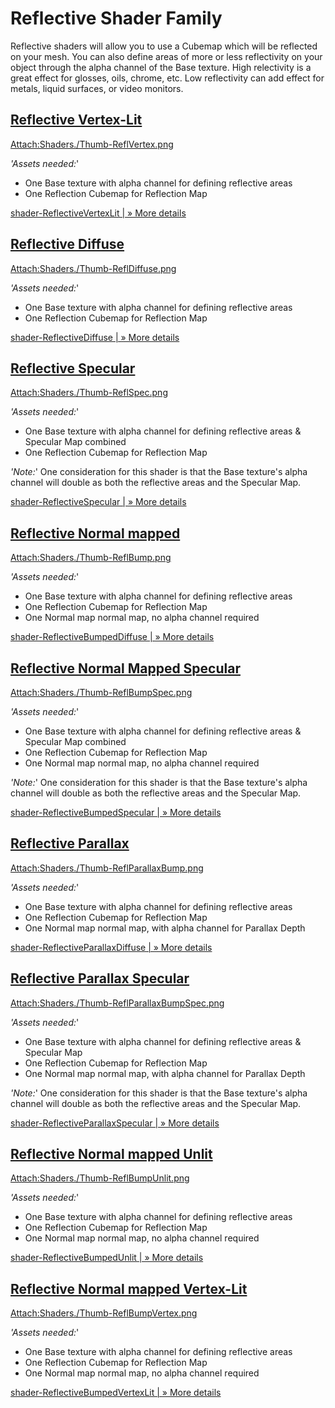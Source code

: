 Reflective Shader Family
========================


<span class=keyword>Reflective</span> shaders will allow you to use a Cubemap which will be reflected on your mesh.  You can also define areas of more or less reflectivity on your object through the alpha channel of the <span class=component>Base</span> texture. High relectivity is a great effect for glosses, oils, chrome, etc.  Low reflectivity can add effect for metals, liquid surfaces, or video monitors.

[Reflective Vertex-Lit](shader-ReflectiveVertexLit.html)
--------------------------------------------------------


[Attach:Shaders./Thumb-ReflVertex.png](shader-ReflectiveVertexLit.html)

_'Assets needed:_'
* One <span class=component>Base</span> texture with alpha channel for defining reflective areas
* One <span class=component>Reflection</span> Cubemap for Reflection Map

[shader-ReflectiveVertexLit | &#187; More details](shader-ReflectiveVertexLit|&#187;Moredetails.html)


[Reflective Diffuse](shader-ReflectiveDiffuse.html)
---------------------------------------------------


[Attach:Shaders./Thumb-ReflDiffuse.png](shader-ReflectiveDiffuse.html)

_'Assets needed:_'
* One <span class=component>Base</span> texture with alpha channel for defining reflective areas
* One <span class=component>Reflection</span> Cubemap for Reflection Map

[shader-ReflectiveDiffuse | &#187; More details](shader-ReflectiveDiffuse|&#187;Moredetails.html)


[Reflective Specular](shader-ReflectiveSpecular.html)
-----------------------------------------------------


[Attach:Shaders./Thumb-ReflSpec.png](shader-ReflectiveSpecular.html)

_'Assets needed:_'
* One <span class=component>Base</span> texture with alpha channel for defining reflective areas & Specular Map combined
* One <span class=component>Reflection</span> Cubemap for Reflection Map

_'Note:_'
One consideration for this shader is that the <span class=component>Base</span> texture's alpha channel will double as both the reflective areas and the Specular Map.

[shader-ReflectiveSpecular | &#187; More details](shader-ReflectiveSpecular|&#187;Moredetails.html)


[Reflective Normal mapped](shader-ReflectiveBumpedDiffuse.html)
---------------------------------------------------------------


[Attach:Shaders./Thumb-ReflBump.png](shader-ReflectiveBumpedDiffuse.html)

_'Assets needed:_'
* One <span class=component>Base</span> texture with alpha channel for defining reflective areas
* One <span class=component>Reflection</span> Cubemap for Reflection Map
* One <span class=component>Normal map</span> normal map, no alpha channel required

[shader-ReflectiveBumpedDiffuse | &#187; More details](shader-ReflectiveBumpedDiffuse|&#187;Moredetails.html)


[Reflective Normal Mapped Specular](shader-ReflectiveBumpedSpecular.html)
-------------------------------------------------------------------------


[Attach:Shaders./Thumb-ReflBumpSpec.png](shader-ReflectiveBumpedSpecular.html)

_'Assets needed:_'
* One <span class=component>Base</span> texture with alpha channel for defining reflective areas & Specular Map combined
* One <span class=component>Reflection</span> Cubemap for Reflection Map
* One <span class=component>Normal map</span> normal map, no alpha channel required

_'Note:_'
One consideration for this shader is that the <span class=component>Base</span> texture's alpha channel will double as both the reflective areas and the Specular Map.

[shader-ReflectiveBumpedSpecular | &#187; More details](shader-ReflectiveBumpedSpecular|&#187;Moredetails.html)


[Reflective Parallax](shader-ReflectiveParallaxDiffuse.html)
------------------------------------------------------------


[Attach:Shaders./Thumb-ReflParallaxBump.png](shader-ReflectiveParallaxDiffuse.html)

_'Assets needed:_'
* One <span class=component>Base</span> texture with alpha channel for defining reflective areas
* One <span class=component>Reflection</span> Cubemap for Reflection Map
* One <span class=component>Normal map</span> normal map, with alpha channel for Parallax Depth

[shader-ReflectiveParallaxDiffuse | &#187; More details](shader-ReflectiveParallaxDiffuse|&#187;Moredetails.html)


[Reflective Parallax Specular](shader-ReflectiveParallaxSpecular.html)
----------------------------------------------------------------------


[Attach:Shaders./Thumb-ReflParallaxBumpSpec.png](shader-ReflectiveParallaxSpecular.html)

_'Assets needed:_'
* One <span class=component>Base</span> texture with alpha channel for defining reflective areas & Specular Map
* One <span class=component>Reflection</span> Cubemap for Reflection Map
* One <span class=component>Normal map</span> normal map, with alpha channel for Parallax Depth

_'Note:_'
One consideration for this shader is that the <span class=component>Base</span> texture's alpha channel will double as both the reflective areas and the Specular Map.

[shader-ReflectiveParallaxSpecular | &#187; More details](shader-ReflectiveParallaxSpecular|&#187;Moredetails.html)


[Reflective Normal mapped Unlit](shader-ReflectiveBumpedUnlit.html)
-------------------------------------------------------------------


[Attach:Shaders./Thumb-ReflBumpUnlit.png](shader-ReflectiveBumpedUnlit.html)

_'Assets needed:_'
* One <span class=component>Base</span> texture with alpha channel for defining reflective areas
* One <span class=component>Reflection</span> Cubemap for Reflection Map
* One <span class=component>Normal map</span> normal map, no alpha channel required

[shader-ReflectiveBumpedUnlit | &#187; More details](shader-ReflectiveBumpedUnlit|&#187;Moredetails.html)


[Reflective Normal mapped Vertex-Lit](shader-ReflectiveBumpedVertexLit.html)
----------------------------------------------------------------------------


[Attach:Shaders./Thumb-ReflBumpVertex.png](shader-ReflectiveBumpedVertexLit.html)

_'Assets needed:_'
* One <span class=component>Base</span> texture with alpha channel for defining reflective areas
* One <span class=component>Reflection</span> Cubemap for Reflection Map
* One <span class=component>Normal map</span> normal map, no alpha channel required

[shader-ReflectiveBumpedVertexLit | &#187; More details](shader-ReflectiveBumpedVertexLit|&#187;Moredetails.html)
